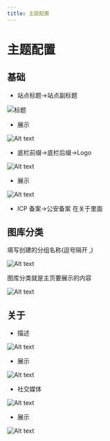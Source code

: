 ```yaml
---
title: 主题配置
---
```


# 主题配置

## 基础

* 站点标题->站点副标题

![标题](/img/image-4.png)

* 展示

![Alt text](/img/image-5.png)

* 底栏前缀->底栏后缀->Logo

![Alt text](/img/image-6.png)

* 展示

![Alt text](/img/image-7.png)

* ICP 备案->公安备案
在关于里面

## 图库分类

填写创建的分组名称(逗号隔开 ,)

![Alt text](/img/image-8.png)

图库分类就是主页要展示的内容

![Alt text](/img/image-9.png)

## 关于

* 描述

![Alt text](/img/image-10.png)

* 展示

![Alt text](/img/image-11.png)


* 社交媒体

![Alt text](/img/image-12.png)

* 展示

![Alt text](/img/image-13.png)




